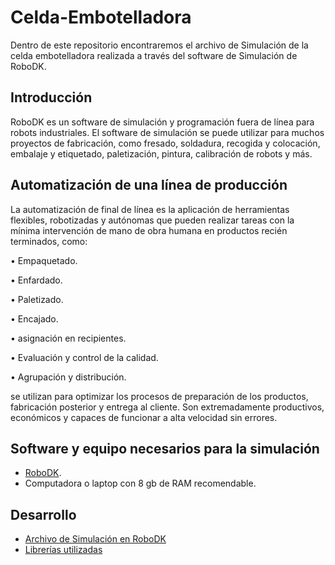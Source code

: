# Celda-Embotelladora
Dentro de este repositorio encontraremos el archivo de Simulación de la celda embotelladora realizada a través del software de Simulación de RoboDK.

## Introducción
RoboDK es un software de simulación y programación fuera de línea para robots industriales. El software de simulación se puede utilizar para muchos proyectos de fabricación, como fresado, soldadura, recogida y colocación, embalaje y etiquetado, paletización, pintura, calibración de robots y más.

## Automatización de una línea de producción

La automatización de final de línea es la aplicación de herramientas flexibles, robotizadas y autónomas que pueden realizar tareas con la mínima intervención de mano de obra humana en productos recién terminados, como:

•	Empaquetado.

•	Enfardado.

•	Paletizado.

•	Encajado.

•	asignación en recipientes.

•	Evaluación y control de la calidad.

•	Agrupación y distribución.

se utilizan para optimizar los procesos de preparación de los productos, fabricación posterior y entrega al cliente. Son extremadamente productivos, económicos y capaces de funcionar a alta velocidad sin errores.

## Software y equipo necesarios para la simulación
- [RoboDK](https://robodk.com/es/download).
- Computadora o laptop con 8 gb de RAM recomendable.

## Desarrollo 
- [Archivo de Simulación en RoboDK](https://github.com/MiguelPM01/Celda-Embotelladora/tree/main/Archivo%20de%20simulaci%C3%B3n%20en%20RoboDK)
- [Librerías utilizadas](https://github.com/MiguelPM01/Celda-Embotelladora/tree/main/Librerias%20utilizadas)

